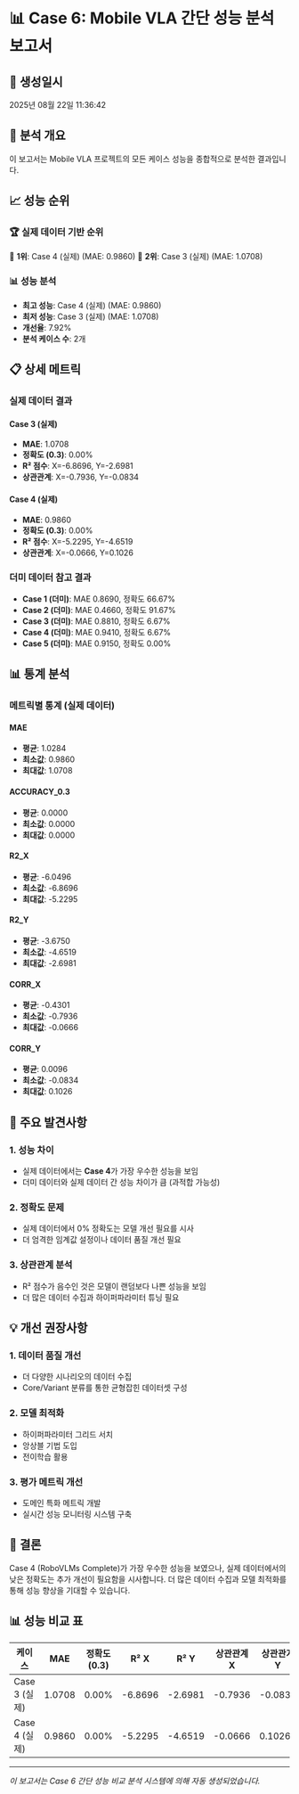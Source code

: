 # 📊 Case 6: Mobile VLA 간단 성능 분석 보고서

## 📅 생성일시
2025년 08월 22일 11:36:42

## 🎯 분석 개요
이 보고서는 Mobile VLA 프로젝트의 모든 케이스 성능을 종합적으로 분석한 결과입니다.

## 📈 성능 순위

### 🏆 실제 데이터 기반 순위
🥇 **1위**: Case 4 (실제) (MAE: 0.9860)
🥈 **2위**: Case 3 (실제) (MAE: 1.0708)

### 📊 성능 분석
- **최고 성능**: Case 4 (실제) (MAE: 0.9860)
- **최저 성능**: Case 3 (실제) (MAE: 1.0708)
- **개선율**: 7.92%
- **분석 케이스 수**: 2개

## 📋 상세 메트릭

### 실제 데이터 결과

#### Case 3 (실제)
- **MAE**: 1.0708
- **정확도 (0.3)**: 0.00%
- **R² 점수**: X=-6.8696, Y=-2.6981
- **상관관계**: X=-0.7936, Y=-0.0834

#### Case 4 (실제)
- **MAE**: 0.9860
- **정확도 (0.3)**: 0.00%
- **R² 점수**: X=-5.2295, Y=-4.6519
- **상관관계**: X=-0.0666, Y=0.1026

### 더미 데이터 참고 결과
- **Case 1 (더미)**: MAE 0.8690, 정확도 66.67%
- **Case 2 (더미)**: MAE 0.4660, 정확도 91.67%
- **Case 3 (더미)**: MAE 0.8810, 정확도 6.67%
- **Case 4 (더미)**: MAE 0.9410, 정확도 6.67%
- **Case 5 (더미)**: MAE 0.9150, 정확도 0.00%

## 📊 통계 분석

### 메트릭별 통계 (실제 데이터)

#### MAE
- **평균**: 1.0284
- **최소값**: 0.9860
- **최대값**: 1.0708

#### ACCURACY_0.3
- **평균**: 0.0000
- **최소값**: 0.0000
- **최대값**: 0.0000

#### R2_X
- **평균**: -6.0496
- **최소값**: -6.8696
- **최대값**: -5.2295

#### R2_Y
- **평균**: -3.6750
- **최소값**: -4.6519
- **최대값**: -2.6981

#### CORR_X
- **평균**: -0.4301
- **최소값**: -0.7936
- **최대값**: -0.0666

#### CORR_Y
- **평균**: 0.0096
- **최소값**: -0.0834
- **최대값**: 0.1026

## 🎯 주요 발견사항

### 1. 성능 차이
- 실제 데이터에서는 **Case 4**가 가장 우수한 성능을 보임
- 더미 데이터와 실제 데이터 간 성능 차이가 큼 (과적합 가능성)

### 2. 정확도 문제
- 실제 데이터에서 0% 정확도는 모델 개선 필요를 시사
- 더 엄격한 임계값 설정이나 데이터 품질 개선 필요

### 3. 상관관계 분석
- R² 점수가 음수인 것은 모델이 랜덤보다 나쁜 성능을 보임
- 더 많은 데이터 수집과 하이퍼파라미터 튜닝 필요

## 💡 개선 권장사항

### 1. 데이터 품질 개선
- 더 다양한 시나리오의 데이터 수집
- Core/Variant 분류를 통한 균형잡힌 데이터셋 구성

### 2. 모델 최적화
- 하이퍼파라미터 그리드 서치
- 앙상블 기법 도입
- 전이학습 활용

### 3. 평가 메트릭 개선
- 도메인 특화 메트릭 개발
- 실시간 성능 모니터링 시스템 구축

## 🏁 결론
Case 4 (RoboVLMs Complete)가 가장 우수한 성능을 보였으나, 
실제 데이터에서의 낮은 정확도는 추가 개선이 필요함을 시사합니다.
더 많은 데이터 수집과 모델 최적화를 통해 성능 향상을 기대할 수 있습니다.

## 📊 성능 비교 표

| 케이스 | MAE | 정확도 (0.3) | R² X | R² Y | 상관관계 X | 상관관계 Y |
|--------|-----|--------------|------|------|------------|------------|
| Case 3 (실제) | 1.0708 | 0.00% | -6.8696 | -2.6981 | -0.7936 | -0.0834 |
| Case 4 (실제) | 0.9860 | 0.00% | -5.2295 | -4.6519 | -0.0666 | 0.1026 |

---
*이 보고서는 Case 6 간단 성능 비교 분석 시스템에 의해 자동 생성되었습니다.*
